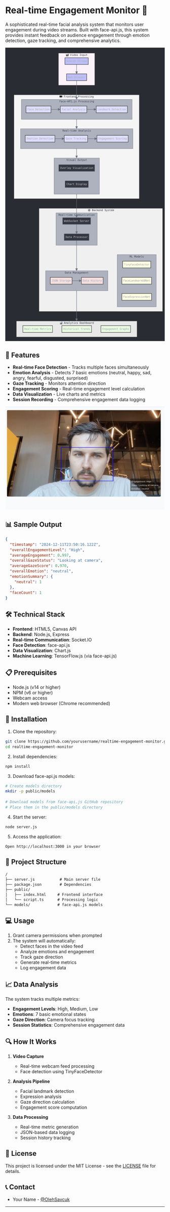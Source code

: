 # Real-time Engagement Monitor 🎯

A sophisticated real-time facial analysis system that monitors user engagement during video streams. Built with face-api.js, this system provides instant feedback on audience engagement through emotion detection, gaze tracking, and comprehensive analytics.

![System Architecture](/images/architecture.png)

## 🚀 Features

- **Real-time Face Detection** - Tracks multiple faces simultaneously
- **Emotion Analysis** - Detects 7 basic emotions (neutral, happy, sad, angry, fearful, disgusted, surprised)
- **Gaze Tracking** - Monitors attention direction
- **Engagement Scoring** - Real-time engagement level calculation
- **Data Visualization** - Live charts and metrics
- **Session Recording** - Comprehensive engagement data logging

![App in action](/images/app.png)

## 📊 Sample Output

```json
{
  "timestamp": "2024-12-11T23:50:16.122Z",
  "overallEngagementLevel": "High",
  "averageEngagement": 0.997,
  "overallGazeStatus": "Looking at camera",
  "averageGazeScore": 0.970,
  "overallEmotion": "neutral",
  "emotionSummary": {
    "neutral": 1
  },
  "faceCount": 1
}
```

## 🛠️ Technical Stack

- **Frontend**: HTML5, Canvas API
- **Backend**: Node.js, Express
- **Real-time Communication**: Socket.IO
- **Face Detection**: face-api.js
- **Data Visualization**: Chart.js
- **Machine Learning**: TensorFlow.js (via face-api.js)

## 📋 Prerequisites

- Node.js (v14 or higher)
- NPM (v6 or higher)
- Webcam access
- Modern web browser (Chrome recommended)

## 🔧 Installation

1. Clone the repository:
```bash
git clone https://github.com/yourusername/realtime-engagement-monitor.git
cd realtime-engagement-monitor
```

2. Install dependencies:
```bash
npm install
```

3. Download face-api.js models:
```bash
# Create models directory
mkdir -p public/models

# Download models from face-api.js GitHub repository
# Place them in the public/models directory
```

4. Start the server:
```bash
node server.js
```

5. Access the application:
```
Open http://localhost:3000 in your browser
```

## 📁 Project Structure

```
/
├── server.js           # Main server file
├── package.json        # Dependencies
├── public/
│   ├── index.html     # Frontend interface
│   └── script.ts      # Processing logic
└── models/            # face-api.js models
```

## 💻 Usage

1. Grant camera permissions when prompted
2. The system will automatically:
   - Detect faces in the video feed
   - Analyze emotions and engagement
   - Track gaze direction
   - Generate real-time metrics
   - Log engagement data

## 📈 Data Analysis

The system tracks multiple metrics:

- **Engagement Levels**: High, Medium, Low
- **Emotions**: 7 basic emotional states
- **Gaze Direction**: Camera focus tracking
- **Session Statistics**: Comprehensive engagement data

## 🔍 How It Works

1. **Video Capture**
   - Real-time webcam feed processing
   - Face detection using TinyFaceDetector

2. **Analysis Pipeline**
   - Facial landmark detection
   - Expression analysis
   - Gaze direction calculation
   - Engagement score computation

3. **Data Processing**
   - Real-time metric generation
   - JSON-based data logging
   - Session history tracking

## 📝 License

This project is licensed under the MIT License - see the [LICENSE](LICENSE) file for details.


## 📞 Contact

- Your Name - [@OlehSavcuk](https://x.com/OlehSavcuk)

---
